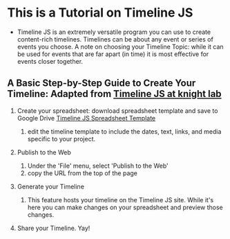 # **This is a Tutorial on Timeline JS** #

- Timeline JS is an extremely versatile program you can use to create content-rich timelines. Timelines can be about any event or series of events you choose.
A note on choosing your Timeline Topic: while it can be used for events that are far apart (in time) it is most effective for events closer together.

## A Basic Step-by-Step Guide to Create Your Timeline: Adapted from [Timeline JS at knight lab](https://timeline.knightlab.com/#make) ##

1. Create your spreadsheet: download spreadsheet template and save to Google Drive [Timeline JS Spreadsheet Template](https://docs.google.com/spreadsheets/d/1L-BYrNCEAcSwn8Rr91uiYwee7VD-pK4x38auquRepm0/edit#gid=0)
    1. edit the timeline template to include the dates, text, links, and media specific to your project.
    
2. Publish to the Web
   1. Under the 'File' menu, select 'Publish to the Web'
   2. copy the URL from the top of the page

3. Generate your Timeline
   1. This feature hosts your timeline on the Timeline JS site. While it's here you can make changes on your spreadsheet and preview those changes.
   
4. Share your Timeline. Yay!

